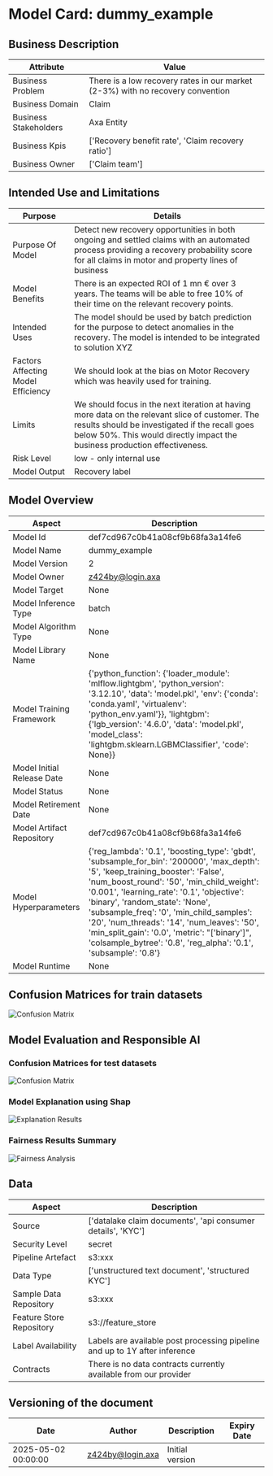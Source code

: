 # Model Card: dummy_example

## Business Description
| Attribute | Value |
| --- | --- |
| Business Problem | There is a low recovery rates in our market (2-3%) with no recovery convention |
| Business Domain | Claim |
| Business Stakeholders | Axa Entity |
| Business Kpis | ['Recovery benefit rate', 'Claim recovery ratio'] |
| Business Owner | ['Claim team'] |

## Intended Use and Limitations
| Purpose | Details |
| --- | --- |
| Purpose Of Model | Detect new recovery opportunities in both ongoing and settled claims with an automated process providing a recovery probability score for all claims in motor and property lines of business |
| Model Benefits | There is an expected ROI of 1 mn € over 3 years. The teams will be able to free 10% of their time on the relevant recovery points. |
| Intended Uses | The model should be used by batch prediction for the purpose to detect anomalies in the recovery. The model is intended to be integrated to solution XYZ |
| Factors Affecting Model Efficiency | We should look at the bias on Motor Recovery which was heavily used for training. |
| Limits | We should focus in the next iteration at having more data on the relevant slice of customer. The results should be investigated if the recall goes below 50%. This would directly impact the business production effectiveness. |
| Risk Level | low - only internal use |
| Model Output | Recovery label |

## Model Overview
| Aspect | Description |
| --- | --- |
| Model Id | def7cd967c0b41a08cf9b68fa3a14fe6 |
| Model Name | dummy_example |
| Model Version | 2 |
| Model Owner | z424by@login.axa |
| Model Target | None |
| Model Inference Type | batch |
| Model Algorithm Type | None |
| Model Library Name | None |
| Model Training Framework | {'python_function': {'loader_module': 'mlflow.lightgbm', 'python_version': '3.12.10', 'data': 'model.pkl', 'env': {'conda': 'conda.yaml', 'virtualenv': 'python_env.yaml'}}, 'lightgbm': {'lgb_version': '4.6.0', 'data': 'model.pkl', 'model_class': 'lightgbm.sklearn.LGBMClassifier', 'code': None}} |
| Model Initial Release Date | None |
| Model Status | None |
| Model Retirement Date | None |
| Model Artifact Repository | def7cd967c0b41a08cf9b68fa3a14fe6 |
| Model Hyperparameters | {'reg_lambda': '0.1', 'boosting_type': 'gbdt', 'subsample_for_bin': '200000', 'max_depth': '5', 'keep_training_booster': 'False', 'num_boost_round': '50', 'min_child_weight': '0.001', 'learning_rate': '0.1', 'objective': 'binary', 'random_state': 'None', 'subsample_freq': '0', 'min_child_samples': '20', 'num_threads': '14', 'num_leaves': '50', 'min_split_gain': '0.0', 'metric': "['binary']", 'colsample_bytree': '0.8', 'reg_alpha': '0.1', 'subsample': '0.8'} |
| Model Runtime | None |

## Confusion Matrices for train datasets
![Confusion Matrix](data:image/png;base64,None)

## Model Evaluation and Responsible AI
### Confusion Matrices for test datasets
![Confusion Matrix](data:image/png;base64,None)
### Model Explanation using Shap
![Explanation Results](data:image/png;base64,None)

### Fairness Results Summary
![Fairness Analysis](data:image/png;base64,None)

## Data
| Aspect | Description |
| --- | --- |
| Source | ['datalake claim documents', 'api consumer details', 'KYC'] |
| Security Level | secret |
| Pipeline Artefact | s3:xxx |
| Data Type | ['unstructured text document', 'structured KYC'] |
| Sample Data Repository | s3:xxx |
| Feature Store Repository | s3://feature_store |
| Label Availability | Labels are available post processing pipeline and up to 1Y after inference |
| Contracts | There is no data contracts currently available from our provider |

## Versioning of the document
 | Date | Author | Description | Expiry Date |
| ---------------- | ------------ | ----------------- | ---------------- |
| 2025-05-02 00:00:00 | z424by@login.axa | Initial version |  |
